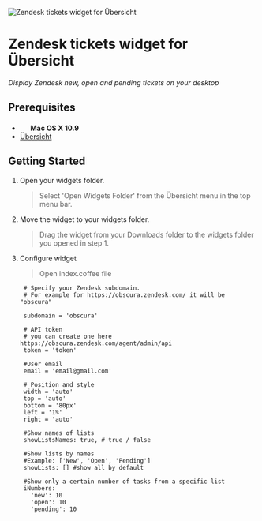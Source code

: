 ![Zendesk tickets widget for Übersicht](https://raw.githubusercontent.com/unglud/ubersicht-zendesk/master/screenshot.png)

# Zendesk tickets widget for Übersicht

*Display Zendesk new, open and pending tickets on your desktop*

Prerequisites
-------------

- <img src="http://deluge-torrent.org/images/apple-logo.gif" height="17"> **Mac OS X 10.9**
- [Übersicht](http://tracesof.net/uebersicht/)

Getting Started
---------------

1. Open your widgets folder.
    > Select 'Open Widgets Folder' from the Übersicht menu in the top menu bar.
    
2. Move the widget to your widgets folder.
    > Drag the widget from your Downloads folder to the widgets folder you opened in step 1.
  
4. Configure widget   
    > Open index.coffee file
    
        # Specify your Zendesk subdomain.
        # For example for https://obscura.zendesk.com/ it will be "obscura"
        
        subdomain = 'obscura'
        
        # API token
        # you can create one here https://obscura.zendesk.com/agent/admin/api
        token = 'token'
        
        #User email
        email = 'email@gmail.com'
        
        # Position and style
        width = 'auto'
        top = 'auto'
        bottom = '80px'
        left = '1%'
        right = 'auto'
        
        #Show names of lists
        showListsNames: true, # true / false
        
        #Show lists by names
        #Example: ['New', 'Open', 'Pending']
        showLists: [] #show all by default
        
        #Show only a certain number of tasks from a specific list
        iNumbers:
          'new': 10
          'open': 10
          'pending': 10
